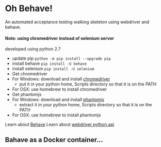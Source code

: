 # Oh Behave!

An automated acceptance testing walking skeleton using webdriver and behave.

#### Note: using chromedriver instead of selenium server

developed using python 2.7

- update pip `python -m pip install --upgrade pip`
- install behave `pip install -U behave`
- install selenium `pip install -U selenium`
- Get chromedriver
- For Windows: download and install [chromedriver](https://sites.google.com/a/chromium.org/chromedriver/downloads)
    - put it in your python home, Scripts directory so that it is on the PATH
- For OSX: use homebrew to install chromedriver
- Get phantomjs
- For Windows: download and install [phantomjs](https://bitbucket.org/ariya/phantomjs/downloads/)
    - extract it in your python home, Scripts directory so that it is on the PATH
- For OSX: use homebrew to install phantomjs
    
Learn about [Behave](https://pythonhosted.org/behave/index.html)
Learn about [webdriver python api](http://selenium-python.readthedocs.org/en/latest/index.html)

## Bahave as a Docker container...